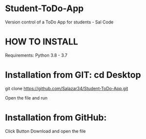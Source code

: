 # Student-ToDo-App
Version control of a ToDo App for students - Sal Code

# HOW TO INSTALL

Requirements: Python 3.8 - 3.7

# Installation from GIT: cd Desktop

git clone https://github.com/Salazar34/Student-ToDo-App.git

Open the file and run

# Installation from GitHub:

Click Button Download and open the file

